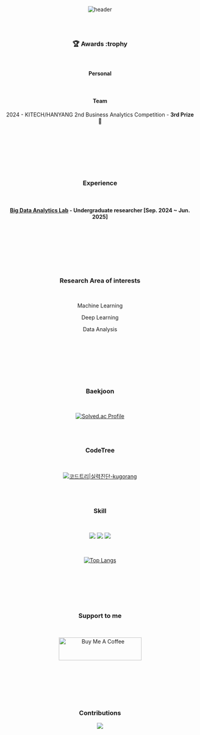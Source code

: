 <div align="center">
  
![header](https://capsule-render.vercel.app/api?type=waving&color=0:00B9FF,30:0068FF,100:814CF3&text=Geonho%20Shin&fontColor=#02040A&animation=fadeIn&stroke=ADADAD)

<br/>
<br/>

### :trophy: Awards :trophy

<br/>

#### Personal 



<br/>

#### Team

2024 - KITECH/HANYANG 2nd Business Analytics Competition - **3rd Prize** 🥉 <br/>



<br/>
<br/>

#

<br/>
<br/>

### Experience

<br/>

#### [Big Data Analytics Lab](https://sites.google.com/hanyang.ac.kr/bigdataanalyticslab/home?pli=1) - Undergraduate researcher [Sep. 2024 ~ Jun. 2025] 

<br/>
<br/>

#

<br/>
<br/>

### Research Area of interests

<br/>

Machine Learning

Deep Learning

Data Analysis

<br/>
<br/>

#

<br/>
<br/>

### Baekjoon

<br/>

[![Solved.ac Profile](http://mazassumnida.wtf/api/v2/generate_badge?boj=sinho0288)](https://solved.ac/hwk0602/)

<br/>
<br/>

### CodeTree

<br/>

[![코드트리|실력진단-kugorang](https://banner.codetree.ai/v1/banner/sinho0288)](https://www.codetree.ai/profiles/sinho0288)

<br/>
<br/>

### Skill

<br/>

<img src="https://img.shields.io/badge/Python-3766AB?style=flat-square&logo=Python&logoColor=white"/></a> <img src="https://img.shields.io/badge/Pytorch-EE4C2C?style=flat-square&logo=pytorch&logoColor=white"/></a> <img src="https://img.shields.io/badge/Tensorflow-white?style=flat-square&logo=Tensorflow&logoColor=EE4C2C"/></a>

<br/>

[![Top Langs](https://github-readme-stats.vercel.app/api/top-langs/?username=Sh1nho&layout=compact)](https://github.com/anuraghazra/github-readme-stats)

<br/>
<br/>

#

<br/>

### Support to me

<br/>

<a href="https://www.buymeacoffee.com/hwk06023" target="_blank"><img src="https://cdn.buymeacoffee.com/buttons/v2/default-blue.png" alt="Buy Me A Coffee" style="height: 60px !important;width: 217px !important;" ></a>

<br/>

#

<br/>
<br/>

### Contributions

<img src="https://github.com/Sh1nho/Sh1nho/blob/output/github-contribution-grid-snake.svg"/>

</div>

